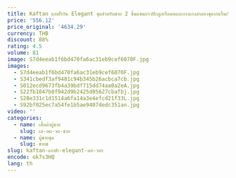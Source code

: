 ```yaml
---
title: Kaftan แอฟริกัน Elegant ชุดสําหรับชาย 2 ชิ้นแขนยาวปักลูกเรือคอและกางเกงลําลองชุดงานรื่นเริงหรูหราผู้ชาย
price: '556.12'
price_original: '4634.29'
currency: THB
discount: 88%
rating: 4.5
volume: 81
image: S7d4eeab1f6bd470fa6ac31eb9cef6070F.jpg
images:
  - S7d4eeab1f6bd470fa6ac31eb9cef6070F.jpg
  - S341cbedf3af9481c94b345b26acbca7cb.jpg
  - S012ecd9673fb4a39bdf715dd74aa0a2eA.jpg
  - S22fb1047b8f942d9b2425d05627cbafbj.jpg
  - S28e331c1d1514a6fa14a3e4efcd21f33L.jpg
  - S92bf025ec7a54fe1b5ae9407dedc351an.jpg
video: ''
categories:
  - name: เสื้อผ้าผู้ชาย
    slug: เส-อผ-าผ-ชาย
  - name: ผู้ชายชุด
    slug: ชายช
slug: kaftan-แอฟร-elegant-ดส-าหร
encode: ok7s3HQ
lang: th
---
```

  